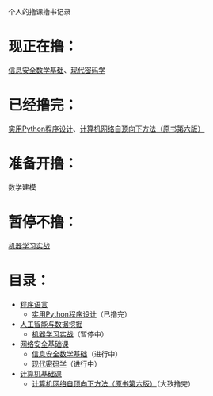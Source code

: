 个人的撸课撸书记录
# 现正在撸：
[信息安全数学基础](/网络安全基础课/信息安全数学基础)、[现代密码学](/网络安全基础课/现代密码学)
# 已经撸完：
[实用Python程序设计](/程序语言/实用Python程序设计)、[计算机网络自顶向下方法（原书第六版）](/计算机基础课/计算机网络自顶向下方法（原书第六版）)
# 准备开撸：
数学建模
# 暂停不撸：
[机器学习实战](/人工智能与数据挖掘/机器学习实战)
# 目录：
* [程序语言](/程序语言)
  * [实用Python程序设计](/程序语言/实用Python程序设计)（已撸完）
* [人工智能与数据挖掘](/人工智能与数据挖掘)
  * [机器学习实战](/人工智能与数据挖掘/机器学习实战)（暂停中）  
* [网络安全基础课](/网络安全基础课)
  * [信息安全数学基础](/网络安全基础课/信息安全数学基础)（进行中）
  * [现代密码学](/网络安全基础课/现代密码学)（进行中）
* [计算机基础课](/计算机基础课)
  * [计算机网络自顶向下方法（原书第六版）](/计算机基础课/计算机网络自顶向下方法（原书第六版）)（大致撸完）
